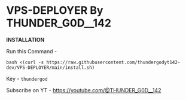 # VPS-DEPLOYER By THUNDER_G0D__142

**INSTALLATION**

Run this Command - 

```bash <(curl -s https://raw.githubusercontent.com/thundergodyt142-dev/VPS-DEPLOYER/main/install.sh)```

Key - ```thundergod```

Subscribe on YT - https://youtube.com/@THUNDER_G0D__142
